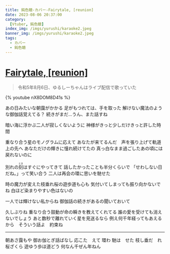 ```yaml
---
title: 鈍色聴-カバー-Fairytale, [reunion]
date: 2023-08-06 20:37:00
category:
  [Vtuber, 鈍色聴]
index_img: /imgs/yurushi/karaoke2.jpeg
banner_img: /imgs/yurushi/karaoke2.jpeg
tags:
  - カバー
  - 鈍色聴
---
```


<script src='/js/diy/resize-ifram.js'></script>

# [Fairytale, [reunion]](https://www.youtube.com/watch?v=IW6sjlMp2o0)

> 令和5年8月6日、ゆるしーちゃんはライブ配信で歌っていた

{% youtube nX8DOM8D41s %}

あの日みたいな朝靄がかかる
足がもつれては、手を取った
解けない魔法のような御伽話覚えてる？
続きがまだ…うん、また話すね

暗い海に浮かぶ二人が寂しくないように
神様がきっと少しだけきっと許した時間

重なり合う星のモノグラムに応えて
あなたが来てるんだ　声を張り上げて軌道上の先へ
あなただけの輝きに憧れ続けてたの
真っ白なまま過ごしたあの頃には戻れないのに

<ruby>別れの<rt></rt>刻<rt>とき</rt>はすぐにやってきて</ruby>
話したかったことも半分くらいで
「せわしない日だね。」って笑い合う
二人は再会の環に思いを馳せた

時の魔力が変えた枝垂れ桜の遊歩道も心も
気付いてしまっても振り向かないでね
白ほど染まりやすい色はないの

一人では輝けない私からね
御伽話の続きがあるの聞いておいて

久しぶりね
重なり合う鼓動が命の瞬きを教えてくれてる
誰の愛を受けても消えないでしょう
あと数秒で離れていく星を見送るなら
例え何千年経ってもあえるから　そういう話よ　約束ね

- - -

朝あさ靄もや
御お伽とぎ話ばなし
応こた　えて
環わ
馳は　せた
枝し垂だ　れ桜ざくら
遊ゆう歩ほ道どう
何なん千ぜん年ねん
